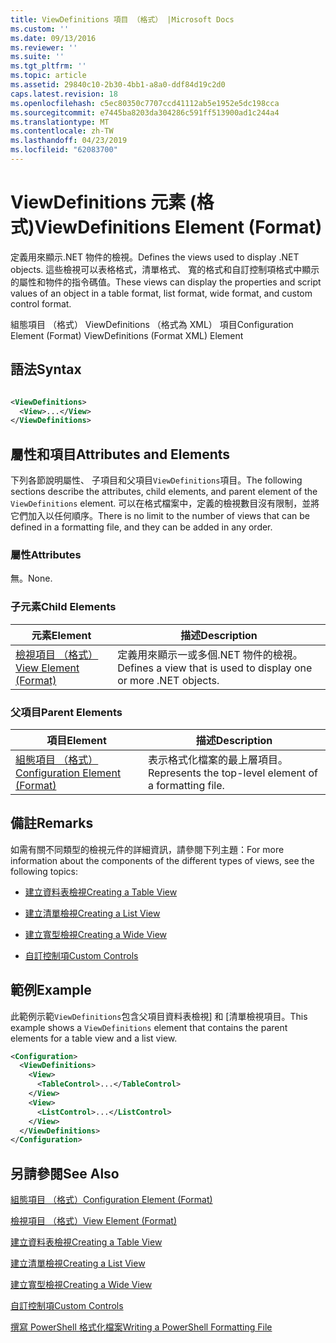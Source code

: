 ```yaml
---
title: ViewDefinitions 項目 （格式） |Microsoft Docs
ms.custom: ''
ms.date: 09/13/2016
ms.reviewer: ''
ms.suite: ''
ms.tgt_pltfrm: ''
ms.topic: article
ms.assetid: 29840c10-2b30-4bb1-a8a0-ddf84d19c2d0
caps.latest.revision: 18
ms.openlocfilehash: c5ec80350c7707ccd41112ab5e1952e5dc198cca
ms.sourcegitcommit: e7445ba8203da304286c591ff513900ad1c244a4
ms.translationtype: MT
ms.contentlocale: zh-TW
ms.lasthandoff: 04/23/2019
ms.locfileid: "62083700"
---
```

# <a name="viewdefinitions-element-format"></a><span data-ttu-id="c02f9-102">ViewDefinitions 元素 (格式)</span><span class="sxs-lookup"><span data-stu-id="c02f9-102">ViewDefinitions Element (Format)</span></span>

<span data-ttu-id="c02f9-103">定義用來顯示.NET 物件的檢視。</span><span class="sxs-lookup"><span data-stu-id="c02f9-103">Defines the views used to display .NET objects.</span></span> <span data-ttu-id="c02f9-104">這些檢視可以表格格式，清單格式、 寬的格式和自訂控制項格式中顯示的屬性和物件的指令碼值。</span><span class="sxs-lookup"><span data-stu-id="c02f9-104">These views can display the properties and script values of an object  in a table format, list format, wide format, and custom control format.</span></span>

<span data-ttu-id="c02f9-105">組態項目 （格式） ViewDefinitions （格式為 XML） 項目</span><span class="sxs-lookup"><span data-stu-id="c02f9-105">Configuration Element (Format) ViewDefinitions (Format XML) Element</span></span>

## <a name="syntax"></a><span data-ttu-id="c02f9-106">語法</span><span class="sxs-lookup"><span data-stu-id="c02f9-106">Syntax</span></span>

```xml

<ViewDefinitions>
  <View>...</View>
</ViewDefinitions>
```

## <a name="attributes-and-elements"></a><span data-ttu-id="c02f9-107">屬性和項目</span><span class="sxs-lookup"><span data-stu-id="c02f9-107">Attributes and Elements</span></span>

<span data-ttu-id="c02f9-108">下列各節說明屬性、 子項目和父項目`ViewDefinitions`項目。</span><span class="sxs-lookup"><span data-stu-id="c02f9-108">The following sections describe the attributes, child elements, and parent element of the `ViewDefinitions` element.</span></span> <span data-ttu-id="c02f9-109">可以在格式檔案中，定義的檢視數目沒有限制，並將它們加入以任何順序。</span><span class="sxs-lookup"><span data-stu-id="c02f9-109">There is no limit to the number of views that can be defined in a formatting file, and they can be added in any order.</span></span>

### <a name="attributes"></a><span data-ttu-id="c02f9-110">屬性</span><span class="sxs-lookup"><span data-stu-id="c02f9-110">Attributes</span></span>

<span data-ttu-id="c02f9-111">無。</span><span class="sxs-lookup"><span data-stu-id="c02f9-111">None.</span></span>

### <a name="child-elements"></a><span data-ttu-id="c02f9-112">子元素</span><span class="sxs-lookup"><span data-stu-id="c02f9-112">Child Elements</span></span>

|<span data-ttu-id="c02f9-113">元素</span><span class="sxs-lookup"><span data-stu-id="c02f9-113">Element</span></span>|<span data-ttu-id="c02f9-114">描述</span><span class="sxs-lookup"><span data-stu-id="c02f9-114">Description</span></span>|
|-------------|-----------------|
|[<span data-ttu-id="c02f9-115">檢視項目 （格式）</span><span class="sxs-lookup"><span data-stu-id="c02f9-115">View Element (Format)</span></span>](./view-element-format.md)|<span data-ttu-id="c02f9-116">定義用來顯示一或多個.NET 物件的檢視。</span><span class="sxs-lookup"><span data-stu-id="c02f9-116">Defines a view that is used to display one or more .NET objects.</span></span>|

### <a name="parent-elements"></a><span data-ttu-id="c02f9-117">父項目</span><span class="sxs-lookup"><span data-stu-id="c02f9-117">Parent Elements</span></span>

|<span data-ttu-id="c02f9-118">項目</span><span class="sxs-lookup"><span data-stu-id="c02f9-118">Element</span></span>|<span data-ttu-id="c02f9-119">描述</span><span class="sxs-lookup"><span data-stu-id="c02f9-119">Description</span></span>|
|-------------|-----------------|
|[<span data-ttu-id="c02f9-120">組態項目 （格式）</span><span class="sxs-lookup"><span data-stu-id="c02f9-120">Configuration Element (Format)</span></span>](./configuration-element-format.md)|<span data-ttu-id="c02f9-121">表示格式化檔案的最上層項目。</span><span class="sxs-lookup"><span data-stu-id="c02f9-121">Represents the top-level element of a formatting file.</span></span>|

## <a name="remarks"></a><span data-ttu-id="c02f9-122">備註</span><span class="sxs-lookup"><span data-stu-id="c02f9-122">Remarks</span></span>

<span data-ttu-id="c02f9-123">如需有關不同類型的檢視元件的詳細資訊，請參閱下列主題：</span><span class="sxs-lookup"><span data-stu-id="c02f9-123">For more information about the components of the different types of views, see the following topics:</span></span>

- [<span data-ttu-id="c02f9-124">建立資料表檢視</span><span class="sxs-lookup"><span data-stu-id="c02f9-124">Creating a Table View</span></span>](./creating-a-table-view.md)

- [<span data-ttu-id="c02f9-125">建立清單檢視</span><span class="sxs-lookup"><span data-stu-id="c02f9-125">Creating a List View</span></span>](./creating-a-list-view.md)

- [<span data-ttu-id="c02f9-126">建立寬型檢視</span><span class="sxs-lookup"><span data-stu-id="c02f9-126">Creating a Wide View</span></span>](./creating-a-wide-view.md)

- [<span data-ttu-id="c02f9-127">自訂控制項</span><span class="sxs-lookup"><span data-stu-id="c02f9-127">Custom Controls</span></span>](./creating-custom-controls.md)

## <a name="example"></a><span data-ttu-id="c02f9-128">範例</span><span class="sxs-lookup"><span data-stu-id="c02f9-128">Example</span></span>

<span data-ttu-id="c02f9-129">此範例示範`ViewDefinitions`包含父項目資料表檢視] 和 [清單檢視項目。</span><span class="sxs-lookup"><span data-stu-id="c02f9-129">This example shows a `ViewDefinitions` element that contains the parent elements for a table view and a list view.</span></span>

```xml
<Configuration>
  <ViewDefinitions>
    <View>
      <TableControl>...</TableControl>
    </View>
    <View>
      <ListControl>...</ListControl>
    </View>
  </ViewDefinitions>
</Configuration>
```

## <a name="see-also"></a><span data-ttu-id="c02f9-130">另請參閱</span><span class="sxs-lookup"><span data-stu-id="c02f9-130">See Also</span></span>

[<span data-ttu-id="c02f9-131">組態項目 （格式）</span><span class="sxs-lookup"><span data-stu-id="c02f9-131">Configuration Element (Format)</span></span>](./configuration-element-format.md)

[<span data-ttu-id="c02f9-132">檢視項目 （格式）</span><span class="sxs-lookup"><span data-stu-id="c02f9-132">View Element (Format)</span></span>](./view-element-format.md)

[<span data-ttu-id="c02f9-133">建立資料表檢視</span><span class="sxs-lookup"><span data-stu-id="c02f9-133">Creating a Table View</span></span>](./creating-a-table-view.md)

[<span data-ttu-id="c02f9-134">建立清單檢視</span><span class="sxs-lookup"><span data-stu-id="c02f9-134">Creating a List View</span></span>](./creating-a-list-view.md)

[<span data-ttu-id="c02f9-135">建立寬型檢視</span><span class="sxs-lookup"><span data-stu-id="c02f9-135">Creating a Wide View</span></span>](./creating-a-wide-view.md)

[<span data-ttu-id="c02f9-136">自訂控制項</span><span class="sxs-lookup"><span data-stu-id="c02f9-136">Custom Controls</span></span>](./creating-custom-controls.md)

[<span data-ttu-id="c02f9-137">撰寫 PowerShell 格式化檔案</span><span class="sxs-lookup"><span data-stu-id="c02f9-137">Writing a PowerShell Formatting File</span></span>](./writing-a-powershell-formatting-file.md)
